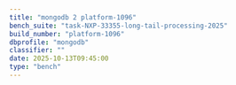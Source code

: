 ```yaml
---
title: "mongodb 2 platform-1096"
bench_suite: "task-NXP-33355-long-tail-processing-2025"
build_number: "platform-1096"
dbprofile: "mongodb"
classifier: ""
date: 2025-10-13T09:45:00
type: "bench"
---
```

